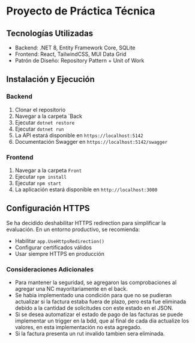 # Proyecto de Práctica Técnica
## Tecnologías Utilizadas
- Backend: .NET 8, Entity Framework Core, SQLite
- Frontend: React, TailwindCSS, MUI Data Grid
- Patrón de Diseño: Repository Pattern + Unit of Work

## Instalación y Ejecución

### Backend
1. Clonar el repositorio
2. Navegar a la carpeta `Back
3. Ejecutar `dotnet restore`
4. Ejecutar `dotnet run`
5. La API estará disponible en `https://localhost:5142`
6. Documentación Swagger en `https://localhost:5142/swagger`

### Frontend
1. Navegar a la carpeta `Front`
2. Ejecutar `npm install`
3. Ejecutar `npm start`
4. La aplicación estará disponible en `http://localhost:3000`

## Configuración HTTPS
Se ha decidido deshabilitar HTTPS redirection para simplificar la evaluación.
En un entorno productivo, se recomienda:
- Habilitar `app.UseHttpsRedirection()`
- Configurar certificados válidos
- Usar siempre HTTPS en producción

### Consideraciones Adicionales
- Para mantener la seguridad, se agregaron las comprobaciones al agregar una NC mayoritariamente en el back.
- Se habia implementado una condición para que no se pudieran actualizar si la factura estaba fuera de plazo,
    pero esta fue eliminada debido a la cantidad de solicitudes con este estado en el JSON.
- Si se desea automatizar el estado de pago de las facturas se puede implementar un trigger en la bdd,
  que al final de cada dia actualize los valores, en esta implementación no esta agregado. 
- Si la factura presenta un rut invalido tambien sera eliminada.
